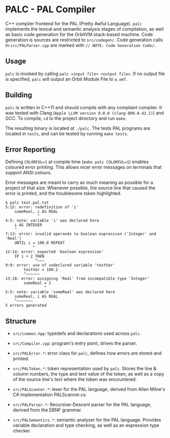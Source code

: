 PALC - PAL Compiler
===================

C++ compiler frontend for the PAL (Pretty Awful Language). `palc` implements
the lexical and semantic analysis stages of compilation, as well as basic
code generation for the OrbitVM stack-based machine. Code generation is
sources are restricted to `src/codegen/`. Code generation calls in
`src/PALParser.cpp` are marked with `// NOTE: Code Generation Code/`.

## Usage

`palc` is invoked by calling `palc <input file> <output file>`. If no output
file is specified, `palc` will output an Orbit Module File to `a.omf`.

## Building

`palc` is written in C++11 and should compile with any compliant compiler. It
was tested with Clang (`Apple LLVM version 8.0.0 (clang-800.0.42.1)`) and GCC.
To compile, `cd` to the project directory and run `make`.

The resulting binary is located at `./palc`. The tests PAL programs are located
in `tests`, and can be tested by running `make tests`.

## Error Reporting

Defining `COLORFUL=1` at compile time (`make palc COLORFUL=1`) enables coloured
error printing. This allows nicer error messages on terminals that support
ANSI colours.

Error messages are meant to carry as much meaning as possible for a project of
that size. Whenever possible, the source line that caused the error is printed,
and the troublesome token highlighted.

    $ palc test.pal.txt 
    5:15: error: redefinition of 'i'
        someReal, i AS REAL
                  ^
    4:5: note: variable 'i' was declared here
        i AS INTEGER
        ^
    7:13: error: invalid operands to boolean expression ('Integer' and 'Real')
        UNTIL i = 100.0 REPEAT
                ^
    12:14: error: expected 'boolean expression'
        IF i + 2 THEN
                 ^~~~
    9:9: error: use of undeclared variable 'testVar'
            testVar = 100.2
            ^~~~~~~
    13:18: error: assigning 'Real' from incompatible type 'Integer'
            someReal = 2
                     ^
    5:5: note: variable 'someReal' was declared here
        someReal, i AS REAL
        ^~~~~~~~
    5 errors generated

## Structure

 * `src/common.hpp`: typedefs and declarations used across `palc`.
 
 * `src/Compiler.cpp`: program's entry point, drives the parser.
 
 * `src/PALError.*`: error class for `palc`, defines how errors are stored and printed.
 
 * `src/PALToken.*`: token representation used by `palc`. Stores the line &
   column numbers, the type and text value of the token, as well as a copy of
   the source line's text where the token was encountered.
 
 * `src/PALScanner.*`: lexer for the PAL language, derived from Allan Milne's
   C# implementation PALScanner.cs.
 
 * `src/PALParser.*`: Recursive-Descent parser for the PAL language, derived
   from the EBNF grammar.
 
 * `src/PALSemantics.*`: semantic analyser for the PAL language. Provides
   variable declaration and type checking, as well as an expression type checker.
 
